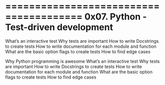 =======================================
0x07. Python - Test-driven development
=======================================

What’s an interactive test
Why tests are important
How to write Docstrings to create tests
How to write documentation for each module and function
What are the basic option flags to create tests
How to find edge cases

Why Python programming is awesome
What’s an interactive test
Why tests are important
How to write Docstrings to create tests
How to write documentation for each module and function
What are the basic option flags to create tests
How to find edge cases
